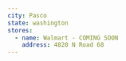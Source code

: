 ```yaml
---
city: Pasco
state: washington
stores:
  - name: Walmart - COMING SOON
    address: 4820 N Road 68
---
```

